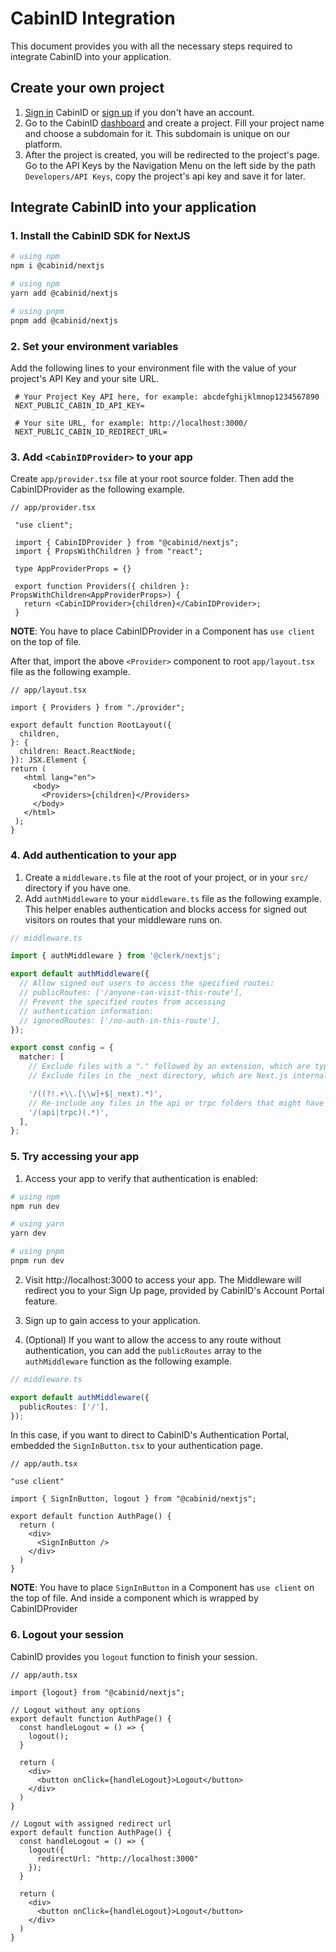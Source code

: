 # CabinID Integration

This document provides you with all the necessary steps required to integrate CabinID into your application.

## Create your own project

1. [Sign in](https://cabinid.dev/sign-in) CabinID or [sign up](https://cabinid.dev/sign-up) if you don't have an account.
2. Go to the CabinID [dashboard](https://cabinid.dev/project) and create a project. Fill your project name and choose a subdomain for it. This subdomain is unique on our platform.
3. After the project is created, you will be redirected to the project's page. Go to the API Keys by the Navigation Menu on the left side by the path `Developers/API Keys`, copy the project's api key and save it for later.

## Integrate CabinID into your application

### 1. Install the CabinID SDK for NextJS

```bash
# using npm
npm i @cabinid/nextjs

# using npm
yarn add @cabinid/nextjs

# using pnpm
pnpm add @cabinid/nextjs
```

### 2. Set your environment variables

Add the following lines to your environment file with the value of your project's API Key and your site URL.

```dotenv
 # Your Project Key API here, for example: abcdefghijklmnop1234567890
 NEXT_PUBLIC_CABIN_ID_API_KEY=

 # Your site URL, for example: http://localhost:3000/
 NEXT_PUBLIC_CABIN_ID_REDIRECT_URL=
```

### 3. Add `<CabinIDProvider>` to your app

Create `app/provider.tsx` file at your root source folder. Then add the CabinIDProvider as the following example.

```tsx
// app/provider.tsx

 "use client";

 import { CabinIDProvider } from "@cabinid/nextjs";
 import { PropsWithChildren } from "react";

 type AppProviderProps = {}

 export function Providers({ children }: PropsWithChildren<AppProviderProps>) {
   return <CabinIDProvider>{children}</CabinIDProvider>;
 }
```

**NOTE**: You have to place CabinIDProvider in a Component has `use client` on the top of file.

After that, import the above `<Provider>` component to root `app/layout.tsx` file as the following example.

```tsx
// app/layout.tsx

import { Providers } from "./provider";

export default function RootLayout({
  children,
}: {
  children: React.ReactNode;
}): JSX.Element {
return (
   <html lang="en">
     <body>
       <Providers>{children}</Providers>
     </body>
   </html>
 );
}
```

### 4. Add authentication to your app

1. Create a `middleware.ts` file at the root of your project, or in your `src/` directory if you have one.
2. Add `authMiddleware` to your `middleware.ts` file as the following example. This helper enables authentication and blocks access for signed out visitors on routes that your middleware runs on.

```ts
// middleware.ts

import { authMiddleware } from '@clerk/nextjs';

export default authMiddleware({
  // Allow signed out users to access the specified routes:
  // publicRoutes: ['/anyone-can-visit-this-route'],
  // Prevent the specified routes from accessing
  // authentication information:
  // ignoredRoutes: ['/no-auth-in-this-route'],
});

export const config = {
  matcher: [
    // Exclude files with a "." followed by an extension, which are typically static files.
    // Exclude files in the _next directory, which are Next.js internals.

    '/((?!.+\\.[\\w]+$|_next).*)',
    // Re-include any files in the api or trpc folders that might have an extension
    '/(api|trpc)(.*)',
  ],
};
```

### 5. Try accessing your app

1. Access your app to verify that authentication is enabled:

```bash
# using npm
npm run dev

# using yarn
yarn dev

# using pnpm
pnpm run dev
```

2. Visit http://localhost:3000 to access your app. The Middleware will redirect you to your Sign Up page, provided by CabinID's Account Portal feature.

3. Sign up to gain access to your application.

4. (Optional) If you want to allow the access to any route without authentication, you can add the `publicRoutes` array to the `authMiddleware` function as the following example.

```ts
// middleware.ts

export default authMiddleware({
  publicRoutes: ['/'],
});
```

In this case, if you want to direct to CabinID's Authentication Portal, embedded the `SignInButton.tsx` to your authentication page.

```tsx
// app/auth.tsx

"use client"

import { SignInButton, logout } from "@cabinid/nextjs";

export default function AuthPage() {
  return (
    <div>
      <SignInButton />
    </div>
  )
}

```

**NOTE**: You have to place `SignInButton` in a Component has `use client` on the top of file. And inside a component which is wrapped by CabinIDProvider

### 6. Logout your session
CabinID provides you `logout` function to finish your session.

```tsx
// app/auth.tsx

import {logout} from "@cabinid/nextjs";

// Logout without any options
export default function AuthPage() {
  const handleLogout = () => {
    logout();
  }

  return (
    <div>
      <button onClick={handleLogout}>Logout</button>
    </div>
  )
}

// Logout with assigned redirect url
export default function AuthPage() {
  const handleLogout = () => {
    logout({
      redirectUrl: "http://localhost:3000"
    });
  }

  return (
    <div>
      <button onClick={handleLogout}>Logout</button>
    </div>
  )
}

```